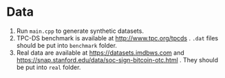 # Data

1. Run `main.cpp` to generate synthetic datasets.
2. TPC-DS benchmark is available at http://www.tpc.org/tpcds . `.dat` files should be put into `benchmark` folder.
3. Real data are available at https://datasets.imdbws.com and https://snap.stanford.edu/data/soc-sign-bitcoin-otc.html . They should be put into `real` folder.

